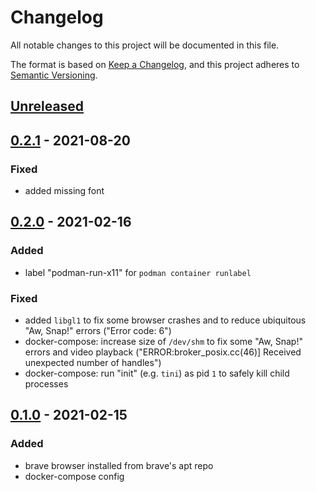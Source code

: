 # Changelog
All notable changes to this project will be documented in this file.

The format is based on [Keep a Changelog](https://keepachangelog.com/en/1.0.0/),
and this project adheres to [Semantic Versioning](https://semver.org/spec/v2.0.0.html).

## [Unreleased]

## [0.2.1] - 2021-08-20
### Fixed
- added missing font

## [0.2.0] - 2021-02-16
### Added
- label "podman-run-x11" for `podman container runlabel`

### Fixed
- added `libgl1` to fix some browser crashes
  and to reduce ubiquitous "Aw, Snap!" errors ("Error code: 6")
- docker-compose: increase size of `/dev/shm` to fix some "Aw, Snap!" errors and video playback
  ("ERROR:broker_posix.cc(46)] Received unexpected number of handles")
- docker-compose: run "init" (e.g. `tini`) as pid `1` to safely kill child processes

## [0.1.0] - 2021-02-15
### Added
- brave browser installed from brave's apt repo
- docker-compose config

[Unreleased]: https://github.com/fphammerle/docker-brave-browser/compare/v0.2.1...HEAD
[0.2.1]: https://github.com/fphammerle/docker-brave-browser/compare/v0.2.0...v0.2.1
[0.2.0]: https://github.com/fphammerle/docker-brave-browser/compare/v0.1.0...v0.2.0
[0.1.0]: https://github.com/fphammerle/docker-brave-browser/releases/tag/v0.1.0
